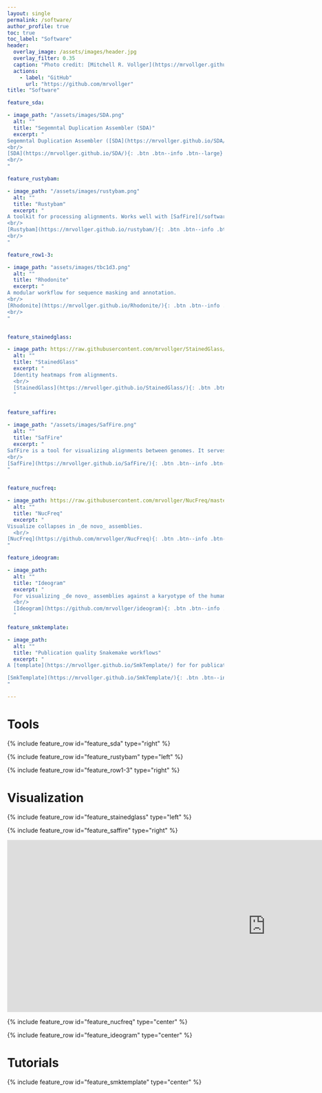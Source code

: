```yaml
---
layout: single
permalink: /software/
author_profile: true
toc: true
toc_label: "Software"
header:
  overlay_image: /assets/images/header.jpg
  overlay_filter: 0.35
  caption: "Photo credit: [Mitchell R. Vollger](https://mrvollger.github.io/)"
  actions:
    - label: "GitHub"
      url: "https://github.com/mrvollger"
title: "Software"

feature_sda:

- image_path: "/assets/images/SDA.png"
  alt: ""
  title: "Segemntal Duplication Assembler (SDA)"
  excerpt: "
Segemntal Duplication Assembler ([SDA](https://mrvollger.github.io/SDA/)) is for identifying and resolving collapsed SDs.
<br/>
[SDA](https://mrvollger.github.io/SDA/){: .btn .btn--info .btn--large} 
<br/>
"

feature_rustybam:

- image_path: "/assets/images/rustybam.png"
  alt: ""
  title: "Rustybam"
  excerpt: "
A toolkit for processing alignments. Works well with [SafFire](/software/#visualization).
<br/>
[Rustybam](https://mrvollger.github.io/rustybam/){: .btn .btn--info .btn--large} 
<br/>
"

feature_row1-3:

- image_path: "assets/images/tbc1d3.png"
  alt: ""
  title: "Rhodonite"
  excerpt: "
A modular workflow for sequence masking and annotation.
<br/>
[Rhodonite](https://mrvollger.github.io/Rhodonite/){: .btn .btn--info .btn--large} 
<br/>
"


feature_stainedglass:

- image_path: https://raw.githubusercontent.com/mrvollger/StainedGlass/main/images/chr8.png
  alt: ""
  title: "StainedGlass"
  excerpt: "
  Identity heatmaps from alignments.
  <br/>
  [StainedGlass](https://mrvollger.github.io/StainedGlass/){: .btn .btn--info .btn--large} 
  "


feature_saffire:

- image_path: "/assets/images/SafFire.png"
  alt: ""
  title: "SafFire"
  excerpt: "
SafFire is a tool for visualizing alignments between genomes. It serves as a interactive replacement for miropeats. 
<br/>
[SafFire](https://mrvollger.github.io/SafFire/){: .btn .btn--info .btn--large} 
"


feature_nucfreq:

- image_path: https://raw.githubusercontent.com/mrvollger/NucFreq/master/imgs/image.png
  alt: ""
  title: "NucFreq"
  excerpt: "
Visualize collapses in _de novo_ assemblies.
  <br/>
[NucFreq](https://github.com/mrvollger/NucFreq){: .btn .btn--info .btn--large} 
"

feature_ideogram:

- image_path: 
  alt: ""
  title: "Ideogram"
  excerpt: "
  For visualizing _de novo_ assemblies against a karyotype of the human reference.
  <br/>
  [Ideogram](https://github.com/mrvollger/ideogram){: .btn .btn--info .btn--large} 
  "

feature_smktemplate:

- image_path: 
  alt: ""
  title: "Publication quality Snakemake workflows"
  excerpt: "
A [template](https://mrvollger.github.io/SmkTemplate/) for for publication quality snakemake workflows ([slides](https://mrvollger.github.io/SmkTemplate/slides)).

[SmkTemplate](https://mrvollger.github.io/SmkTemplate/){: .btn .btn--info .btn--large} 
"

---
```


# Tools

{% include feature_row id="feature_sda" type="right" %}

{% include feature_row id="feature_rustybam" type="left" %}

{% include feature_row id="feature_row1-3" type="right" %}

# Visualization

{% include feature_row id="feature_stainedglass" type="left" %}

{% include feature_row id="feature_saffire" type="right" %}

<div markdown="0">
  <iframe src="https://mrvollger.github.io/SafFire" width="1200" height="400" frameborder="0" scrolling="yes" style="display:block; margin: 0 auto;" webkitAllowFullScreen mozallowfullscreen allowFullScreen></iframe>
</div>

{% include feature_row id="feature_nucfreq" type="center" %}

{% include feature_row id="feature_ideogram" type="center" %}

# Tutorials

{% include feature_row id="feature_smktemplate" type="center" %}

<br/>
